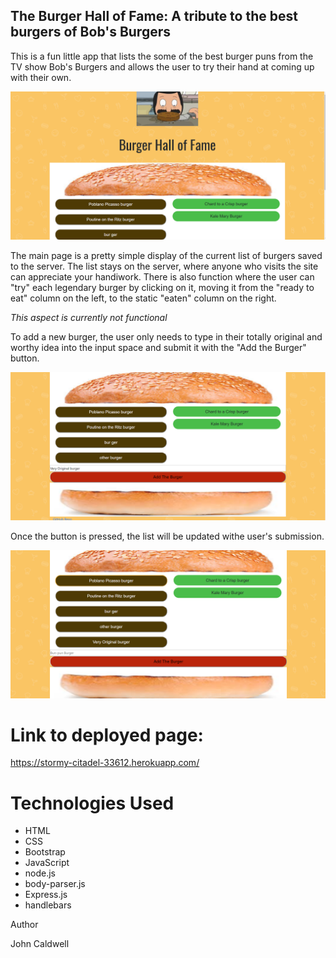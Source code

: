 
## The Burger Hall of Fame: A tribute to the best burgers of Bob's Burgers

This is a fun little app that lists the some of the best burger puns from the TV show Bob's Burgers and allows the user to try their hand at coming up with their own.

![frontpage screenshot](public/images/index-screenshot.PNG)

The main page is a pretty simple display of the current list of burgers saved to the server. The list stays on the server, where anyone who visits the site can appreciate your handiwork. There is also function where the user can "try" each legendary burger by clicking on it, moving it from the "ready to eat" column on the left, to the static "eaten" column on the right. 

*This aspect is currently not functional*

To add a new burger, the user only needs to type in their totally original and worthy idea into the input space and submit it with the "Add the Burger" button.

![creative screenshot](public/images/creative-screenshot.PNG)

Once the button is pressed, the list will be updated withe user's submission.

![updated screenshot](public/images/updated-screenshot.PNG)

# Link to deployed page:

https://stormy-citadel-33612.herokuapp.com/

# Technologies Used

- HTML
- CSS
- Bootstrap
- JavaScript
- node.js
- body-parser.js
- Express.js
- handlebars

Author

John Caldwell